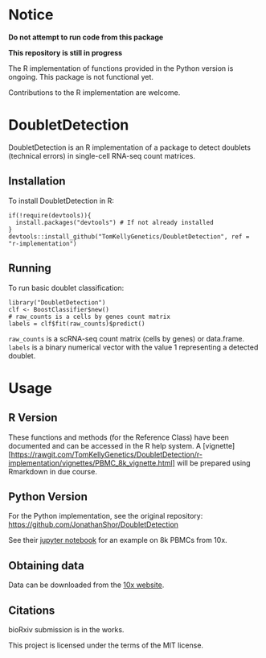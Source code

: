 # Notice

**Do not attempt to run code from this package**

**This repository is still in progress**

The R implementation of functions provided in the Python version is ongoing. This package is not functional yet.

Contributions to the R implementation are welcome.

# DoubletDetection

DoubletDetection is an R implementation of a package to detect doublets (technical errors) in single-cell RNA-seq count matrices.

## Installation

To install DoubletDetection in R:

```
if(!require(devtools)){
  install.packages("devtools") # If not already installed
}
devtools::install_github("TomKellyGenetics/DoubletDetection", ref = "r-implementation")
```

## Running

To run basic doublet classification:

```
library("DoubletDetection")
clf <- BoostClassifier$new()
# raw_counts is a cells by genes count matrix
labels = clf$fit(raw_counts)$predict()
```

`raw_counts` is a scRNA-seq count matrix (cells by genes) or data.frame. `labels` is a binary numerical vector with the value 1 representing a 
detected doublet.

# Usage

## R Version

These functions and methods (for the Reference Class) have been documented and can be accessed in the R help system. A [vignette][https://rawgit.com/TomKellyGenetics/DoubletDetection/r-implementation/vignettes/PBMC_8k_vignette.html] will be prepared using Rmarkdown in due course.

## Python Version

For the Python implementation, see the original repository: https://github.com/JonathanShor/DoubletDetection

See their [jupyter notebook](https://nbviewer.jupyter.org/github/JonathanShor/DoubletDetection/blob/master/docs/PBMC_8k_vignette.ipynb) for an example on 8k PBMCs from 10x.

## Obtaining data
Data can be downloaded from the [10x website](https://support.10xgenomics.com/single-cell/datasets).


## Citations

bioRxiv submission is in the works.

This project is licensed under the terms of the MIT license.

